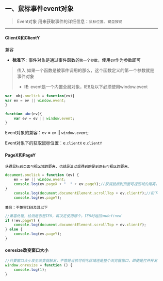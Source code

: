 ## 一、鼠标事件event对象

> Event对象 
> 用来获取事件的详细信息：`鼠标位置`、`键盘按键`

------

#### ClientX和ClientY

兼容

- **标准下** : 事件对象是通过事件函数的`第一个参数`，使用ev作为参数即可

> 传入 如果一个函数是被事件调用的那么，这个函数定义的第一个参数就是事件对象
>
> - **IE**: event是一个内置全局对象，IE8及以下必须使用window.event

```javascript
var  obj.onclick = function(ev){
var ev = ev || window.event;
}

function abc(ev){
	var ev = ev || window.event;
}
```

Event对象的兼容：ev = `ev` || `window.event`;

Event对象下的获取鼠标位置：e.`clientX` e.`clientY`

#### PageX和PageY

	获得鼠标到页面可视区域的距离，也就是滚动后得到的是到原有可视区的距离.

```javascript
document.onclick = function (ev) {
    ev = ev || window.event;
    console.log(ev.pageX + "  " + ev.pageY);//获得鼠标到页面可视区域的距离，也就是滚动后得到的是到原有可视区的距离
}
	console.log(document.documentElement.scrollTop + ev.clientY);//和下面得出的数据是一致的
    console.log(ev.pageY);
```

	兼容：不兼容IE8及其以下

```javascript
//兼容处理，检测是否是IE8，再决定使用哪个，IE8时返回undefined
if (!ev.pageY) {
    console.log(document.documentElement.scrollTop + ev.clientY);
} else {
    console.log(ev.pageY);
}
```

#### onresize改变窗口大小

```javascript
//只要窗口大小发生改变就触发，不管是当前可视化区域还是整个浏览器窗口，即使是打开开发者工具，也会触发
window.onresize = function () {
    console.log(1);
}
```